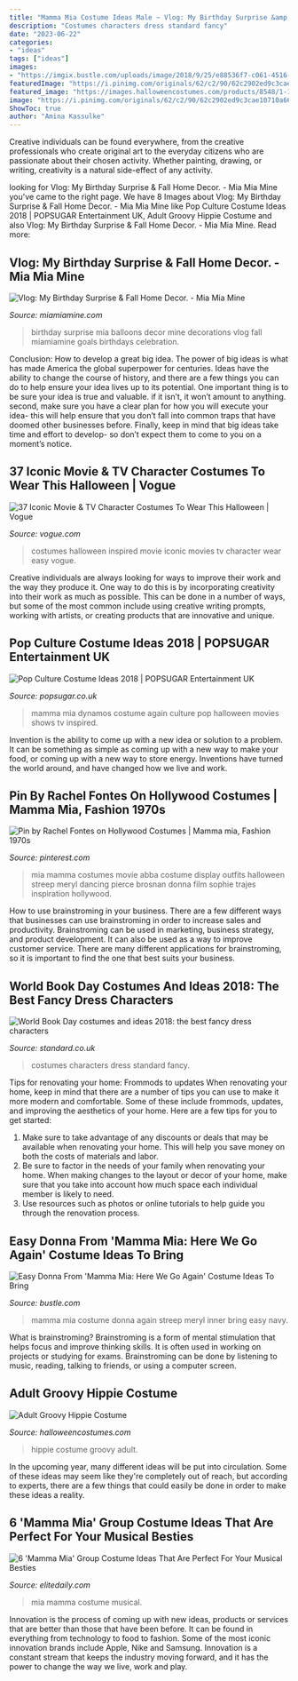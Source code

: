 ```yaml
---
title: "Mamma Mia Costume Ideas Male ~ Vlog: My Birthday Surprise &amp; Fall Home Decor."
description: "Costumes characters dress standard fancy"
date: "2023-06-22"
categories:
- "ideas"
tags: ["ideas"]
images:
- "https://imgix.bustle.com/uploads/image/2018/9/25/e88536f7-c061-4516-8de0-b71ae0e011a2-mammamia2-14072018.jpg?w=1020&amp;h=574&amp;fit=crop&amp;crop=faces&amp;auto=format&amp;q=70"
featuredImage: "https://i.pinimg.com/originals/62/c2/90/62c2902ed9c3cae10710a668fb14b0d9.jpg"
featured_image: "https://images.halloweencostumes.com/products/8548/1-1/adult-groovy-hippie-costume.jpg"
image: "https://i.pinimg.com/originals/62/c2/90/62c2902ed9c3cae10710a668fb14b0d9.jpg"
ShowToc: true
author: "Amina Kassulke"
---
```



Creative individuals can be found everywhere, from the creative professionals who create original art to the everyday citizens who are passionate about their chosen activity. Whether painting, drawing, or writing, creativity is a natural side-effect of any activity.

	

		
looking for Vlog: My Birthday Surprise &amp; Fall Home Decor. - Mia Mia Mine you've came to the right page. We have 8 Images about Vlog: My Birthday Surprise &amp; Fall Home Decor. - Mia Mia Mine like Pop Culture Costume Ideas 2018 | POPSUGAR Entertainment UK, Adult Groovy Hippie Costume and also Vlog: My Birthday Surprise &amp; Fall Home Decor. - Mia Mia Mine. Read more:
		
    
## Vlog: My Birthday Surprise &amp; Fall Home Decor. - Mia Mia Mine

<img loading=lazy src="http://www.miamiamine.com/wp-content/uploads/2017/10/Mia-Mia-Mine-Birthday-Balloons.jpg" onerror="this.onerror=null;this.src='https://tse4.mm.bing.net/th?id=OIP.gWqjSKwrWvzyQtIzlBxVuQHaLH&amp;pid=15.1';" alt="Vlog: My Birthday Surprise &amp; Fall Home Decor. - Mia Mia Mine">

_Source: miamiamine.com_

>birthday surprise mia balloons decor mine decorations vlog fall miamiamine goals birthdays celebration. 

	

Conclusion: How to develop a great big idea.
The power of big ideas is what has made America the global superpower for centuries. Ideas have the ability to change the course of history, and there are a few things you can do to help ensure your idea lives up to its potential.
One important thing is to be sure your idea is true and valuable. if it isn’t, it won’t amount to anything. second, make sure you have a clear plan for how you will execute your idea- this will help ensure that you don’t fall into common traps that have doomed other businesses before. Finally, keep in mind that big ideas take time and effort to develop- so don’t expect them to come to you on a moment’s notice.

    
## 37 Iconic Movie &amp; TV Character Costumes To Wear This Halloween | Vogue

<img loading=lazy src="https://assets.vogue.com/photos/5bbbaadc5bea482ded7e77d2/master/w_1600%2Cc_limit/01-halloween-costumes.jpg" onerror="this.onerror=null;this.src='https://tse1.mm.bing.net/th?id=OIP.4kw0OfUyAi1jiOIvbXLaqQHaE8&amp;pid=15.1';" alt="37 Iconic Movie &amp; TV Character Costumes To Wear This Halloween | Vogue">

_Source: vogue.com_

>costumes halloween inspired movie iconic movies tv character wear easy vogue. 

	

Creative individuals are always looking for ways to improve their work and the way they produce it. One way to do this is by incorporating creativity into their work as much as possible. This can be done in a number of ways, but some of the most common include using creative writing prompts, working with artists, or creating products that are innovative and unique.

    
## Pop Culture Costume Ideas 2018 | POPSUGAR Entertainment UK

<img loading=lazy src="https://media1.popsugar-assets.com/files/thumbor/Ku8yWpFLANXqgmDMI4Vkvj2nlpM/fit-in/1024x1024/filters:format_auto-!!-:strip_icc-!!-/2018/08/01/848/n/1922283/4a5531782e6d027c_MCDMAMI_EC259/i/Dynamos-From-Mamma-Mia-Here-We-Go-Again.jpg" onerror="this.onerror=null;this.src='https://tse4.mm.bing.net/th?id=OIP.379QU5O-AqrWQDqVFN_pTAHaEp&amp;pid=15.1';" alt="Pop Culture Costume Ideas 2018 | POPSUGAR Entertainment UK">

_Source: popsugar.co.uk_

>mamma mia dynamos costume again culture pop halloween movies shows tv inspired. 

	

Invention is the ability to come up with a new idea or solution to a problem. It can be something as simple as coming up with a new way to make your food, or coming up with a new way to store energy. Inventions have turned the world around, and have changed how we live and work.

    
## Pin By Rachel Fontes On Hollywood Costumes | Mamma Mia, Fashion 1970s

<img loading=lazy src="https://i.pinimg.com/originals/62/c2/90/62c2902ed9c3cae10710a668fb14b0d9.jpg" onerror="this.onerror=null;this.src='https://tse1.mm.bing.net/th?id=OIP.HYLI3WQLHi0j7svCuSqBFAHaKs&amp;pid=15.1';" alt="Pin by Rachel Fontes on Hollywood Costumes | Mamma mia, Fashion 1970s">

_Source: pinterest.com_

>mia mamma costumes movie abba costume display outfits halloween streep meryl dancing pierce brosnan donna film sophie trajes inspiration hollywood. 

	

How to use brainstroming in your business.
There are a few different ways that businesses can use brainstroming in order to increase sales and productivity. Brainstroming can be used in marketing, business strategy, and product development. It can also be used as a way to improve customer service. There are many different applications for brainstroming, so it is important to find the one that best suits your business.

    
## World Book Day Costumes And Ideas 2018: The Best Fancy Dress Characters

<img loading=lazy src="https://www.standard.co.uk/s3fs-public/thumbnails/image/2017/03/01/12/worldbookday.jpg" onerror="this.onerror=null;this.src='https://tse3.mm.bing.net/th?id=OIP.dzxZ5tbyJq5tKIbS2fr6twHaE8&amp;pid=15.1';" alt="World Book Day costumes and ideas 2018: the best fancy dress characters">

_Source: standard.co.uk_

>costumes characters dress standard fancy. 

	

Tips for renovating your home: Frommods to updates
When renovating your home, keep in mind that there are a number of tips you can use to make it more modern and comfortable. Some of these include frommods, updates, and improving the aesthetics of your home. Here are a few tips for you to get started: 
1. Make sure to take advantage of any discounts or deals that may be available when renovating your home. This will help you save money on both the costs of materials and labor. 
2. Be sure to factor in the needs of your family when renovating your home. When making changes to the layout or decor of your home, make sure that you take into account how much space each individual member is likely to need. 
3. Use resources such as photos or online tutorials to help guide you through the renovation process.

    
## Easy Donna From &#039;Mamma Mia: Here We Go Again&#039; Costume Ideas To Bring

<img loading=lazy src="https://imgix.bustle.com/uploads/image/2018/9/16/0b2631e9-2c95-48bf-a2f8-408fdfe32fbf-screen-shot-2018-09-16-at-23716-pm.png?w=646&amp;fit=max&amp;auto=format&amp;q=70" onerror="this.onerror=null;this.src='https://tse4.mm.bing.net/th?id=OIP.JA6dusZHKhgWQxlzU-_5EQHaKS&amp;pid=15.1';" alt="Easy Donna From &#039;Mamma Mia: Here We Go Again&#039; Costume Ideas To Bring">

_Source: bustle.com_

>mamma mia costume donna again streep meryl inner bring easy navy. 

	

What is brainstroming?
Brainstroming is a form of mental stimulation that helps focus and improve thinking skills. It is often used in working on projects or studying for exams. Brainstroming can be done by listening to music, reading, talking to friends, or using a computer screen.

    
## Adult Groovy Hippie Costume

<img loading=lazy src="https://images.halloweencostumes.com/products/8548/1-1/adult-groovy-hippie-costume.jpg" onerror="this.onerror=null;this.src='https://tse3.mm.bing.net/th?id=OIP.Mdc6dnsWDl2H8vz6_kemhwHaKl&amp;pid=15.1';" alt="Adult Groovy Hippie Costume">

_Source: halloweencostumes.com_

>hippie costume groovy adult. 

	

In the upcoming year, many different ideas will be put into circulation. Some of these ideas may seem like they're completely out of reach, but according to experts, there are a few things that could easily be done in order to make these ideas a reality.

    
## 6 &#039;Mamma Mia&#039; Group Costume Ideas That Are Perfect For Your Musical Besties

<img loading=lazy src="https://imgix.bustle.com/uploads/image/2018/9/25/e88536f7-c061-4516-8de0-b71ae0e011a2-mammamia2-14072018.jpg?w=1020&amp;h=574&amp;fit=crop&amp;crop=faces&amp;auto=format&amp;q=70" onerror="this.onerror=null;this.src='https://tse4.mm.bing.net/th?id=OIP.q_APwMzkEZLaasF2kN_eCgHaEK&amp;pid=15.1';" alt="6 &#039;Mamma Mia&#039; Group Costume Ideas That Are Perfect For Your Musical Besties">

_Source: elitedaily.com_

>mia mamma costume musical. 

	

Innovation is the process of coming up with new ideas, products or services that are better than those that have been before. It can be found in everything from technology to food to fashion. Some of the most iconic innovation brands include Apple, Nike and Samsung. Innovation is a constant stream that keeps the industry moving forward, and it has the power to change the way we live, work and play.

